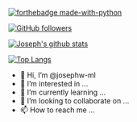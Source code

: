 [![forthebadge made-with-python](http://ForTheBadge.com/images/badges/made-with-python.svg)](https://www.python.org/)

[![GitHub followers](https://img.shields.io/github/followers/Business-Wizard.svg?style=social&label=Follow&maxAge=2592000)](https://github.com/Joseph-ML?tab=followers)

[![Joseph's github stats](https://github-readme-stats.vercel.app/api?username=josephw-ml&theme=blue-green)](https://github.com/anuraghazra/github-readme-stats)

[![Top Langs](https://github-readme-stats.vercel.app/api/top-langs/?username=josephw-ml&theme=blue-green&layout=compact)](https://github.com/anuraghazra/github-readme-stats)

- 👋 Hi, I’m @josephw-ml
- 👀 I’m interested in ...
- 🌱 I’m currently learning ...
- 💞️ I’m looking to collaborate on ...
- 📫 How to reach me ...

<!---
Joseph-ML/Joseph-ML is a ✨ special ✨ repository because its `README.md` (this file) appears on your GitHub profile.
You can click the Preview link to take a look at your changes.
--->
